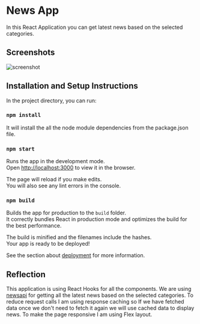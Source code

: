 # News App

In this React Application you can get latest news based on the selected categories.

## Screenshots

![screenshot](https://previews.dropbox.com/p/thumb/ABKTBU9788zk23c-Zmj7AgTt7Cey88dWLkGOn9spIFhoCgCzEhNW7FZp4SjQBAk_qJR1TX-bXdAkI6OK97qjg1vUIG7OGKekR_OVXue3IMGSpgvhA38-dv922FuNS5lJ71HfNr-F0DNzM5YbX4ZHA7ZhalHdSXobFlhqQ2_Q0WI8610YVE1l_BkC7SSAQDZDecIj_AM65JS8tWjSjAtuUHjWAEEpzxj2apFiT_zwAzv5ReQwKW-zIgcWGhxHI9c0tNRNmrNkKc4bzN1-taj1rxweDPmWsFBcoJQ7OFhdLoSnXVPTDXVwfJksh0y_uzanAAQsSOjOnENP6si_RooGbL_zMJ52Ixmu15w0vMikxFNckw/p.png?fv_content=true&size_mode=5)

## Installation and Setup Instructions

In the project directory, you can run:

### `npm install`

It will install the all the node module dependencies from the package.json file.

### `npm start`

Runs the app in the development mode.\
Open [http://localhost:3000](http://localhost:3000) to view it in the browser.

The page will reload if you make edits.\
You will also see any lint errors in the console.

### `npm build`

Builds the app for production to the `build` folder.\
It correctly bundles React in production mode and optimizes the build for the best performance.

The build is minified and the filenames include the hashes.\
Your app is ready to be deployed!

See the section about [deployment](https://facebook.github.io/create-react-app/docs/deployment) for more information.

## Reflection

This application is using React Hooks for all the components.
We are using [newsapi](https://newsapi.org/) for getting all the latest news based on the selected categories.
To reduce request calls I am using response caching so If we have fetched data once we don't need to fetch it again we will use cached data to display news.
To make the page responsive I am using Flex layout.
